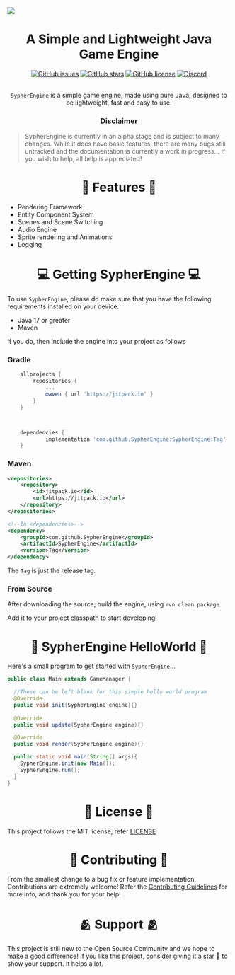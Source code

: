 <img src="https://github.com/SypherEngine/SypherEngine/blob/dev/media/branding/SypherEngineBanner.svg">
<h1 align="center"><strong>A Simple and Lightweight Java Game Engine</strong></h1>

<div align="center">
  <a href="https://github.com/SypherEngine/SypherEngine/issues"><img alt="GitHub issues" src="https://img.shields.io/github/issues/SypherEngine/SypherEngine?style=for-the-badge"></a>
  <a href="https://github.com/SypherEngine/SypherEngine/stargazers"><img alt="GitHub stars" src="https://img.shields.io/github/stars/SypherEngine/SypherEngine?style=for-the-badge"></a>
  <a href="https://github.com/SypherEngine/SypherEngine/blob/main/LICENSE"><img alt="GitHub license" src="https://img.shields.io/github/license/SypherEngine/SypherEngine?style=for-the-badge"></a>
  <a href="https://discord.gg/NqEfyxVufP"><img alt="Discord" src="https://img.shields.io/discord/933650222347857971?style=for-the-badge"></a>
</div>

<br>

<p align="center"><code>SypherEngine</code> is a simple game engine, made using pure Java, designed to be lightweight, fast and easy to use.</p> 

<h3 align="center"><strong>Disclaimer</strong></h3> 

> SypherEngine is currently in an alpha stage and is subject to many changes. While it does have basic features, there are many bugs still untracked and the documentation is currently a work in progress... If you wish to help, all help is appreciated!

<h1 align="center">🔨 Features 🔨</h1> 

- Rendering Framework
- Entity Component System
- Scenes and Scene Switching
- Audio Engine
- Sprite rendering and Animations
- Logging

<h1 align="center">💻 Getting SypherEngine 💻</h1>

To use `SypherEngine`, please do make sure that you have the following requirements installed on your device.

- Java 17 or greater
- Maven

If you do, then include the engine into your project as follows

### Gradle
```groovy
	allprojects {
		repositories {
			...
			maven { url 'https://jitpack.io' }
		}
	}



	dependencies {
	        implementation 'com.github.SypherEngine:SypherEngine:Tag'
	}

```

### Maven
```xml
<repositories>
	<repository>	
		<id>jitpack.io</id>
		<url>https://jitpack.io</url>
	</repository>
</repositories>

<!--In <dependencies>-->
<dependency>
  	<groupId>com.github.SypherEngine</groupId>
  	<artifactId>SypherEngine</artifactId>
  	<version>Tag</version>
</dependency>
```

The `Tag` is just the release tag.

### From Source

After downloading the source, build the engine, using `mvn clean package`.

Add it to your project classpath to start developing!

<h1 align="center">👋 SypherEngine HelloWorld 👋</h1>

Here's a small program to get started with `SypherEngine`...

```java
public class Main extends GameManager {

  //These can be left blank for this simple hello world program
  @Override
  public void init(SypherEngine engine){}
  
  @Override
  public void update(SypherEngine engine){}

  @Override
  public void render(SypherEngine engine){}

  public static void main(String[] args){
    SypherEngine.init(new Main());
    SypherEngine.run();
  }
}
```
<h1 align="center">📇 License 📇</h1>

This project follows the MIT license, refer [LICENSE](https://github.com/SypherEngine/SypherEngine/blob/main/LICENSE)

<h1 align="center">🤝 Contributing 🤝</h1>

From the smallest change to a bug fix or feature implementation, Contributions are extremely welcome! Refer the [Contributing Guidelines](https://github.com/SypherEngine/SypherEngine/blob/main/CONTRIBUTING.md) for more info, and thank you for your help!

<h1 align="center">🫂 Support 🫂</h1>

This project is still new to the Open Source Community and we hope to make a good difference! If you like this project, consider giving it a star 🌟 to show your support. It helps a lot.
